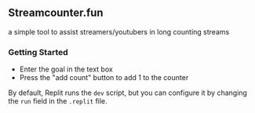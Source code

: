 ## Streamcounter.fun

a simple tool to assist streamers/youtubers in long counting streams

### Getting Started
- Enter the goal in the text box
- Press the "add count" button to add 1 to the counter

By default, Replit runs the `dev` script, but you can configure it by changing the `run` field in the `.replit` file.
